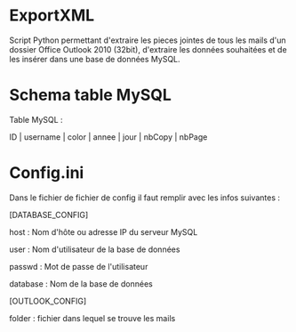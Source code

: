# ExportXML

Script Python permettant d'extraire les pieces jointes de tous les mails d'un dossier Office Outlook 2010 (32bit),
d'extraire les données souhaitées et de les insérer dans une base de données MySQL.

# Schema table MySQL

Table MySQL :

ID | username | color | annee | jour | nbCopy | nbPage

# Config.ini

Dans le fichier de fichier de config il faut remplir avec les infos suivantes :

[DATABASE_CONFIG]

host : Nom d'hôte ou adresse IP du serveur MySQL

user : Nom d'utilisateur de la base de données

passwd : Mot de passe de l'utilisateur

database : Nom de la base de données

[OUTLOOK_CONFIG]

folder : fichier dans lequel se trouve les mails
